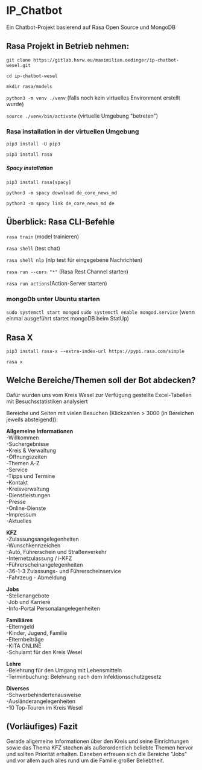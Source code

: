 # IP_Chatbot
Ein Chatbot-Projekt basierend auf Rasa Open Source und MongoDB

## Rasa Projekt in Betrieb nehmen:

`git clone https://gitlab.hsrw.eu/maximilian.oedinger/ip-chatbot-wesel.git`

`cd ip-chatbot-wesel`

`mkdir rasa/models`

`python3 -m venv ./venv` (falls noch kein virtuelles Environment erstellt wurde)

`source ./venv/bin/activate` (virtuelle Umgebung "betreten")


### Rasa installation in der virtuellen Umgebung

`pip3 install -U pip3`

`pip3 install rasa`


##### Spacy installation

`pip3 install rasa[spacy]`

`python3 -m spacy download de_core_news_md`

`python3 -m spacy link de_core_news_md de`



## Überblick: Rasa CLI-Befehle

`rasa train` (model trainieren)

`rasa shell` (test chat)

`rasa shell nlp` (nlp test für eingegebene Nachrichten)

`rasa run --cors "*"` (Rasa Rest Channel starten)

`rasa run actions`(Action-Server starten)


### mongoDb unter Ubuntu starten

`sudo systemctl start mongod`
`sudo systemctl enable mongod.service` (wenn einmal ausgeführt startet mongoDB beim StatUp)

## Rasa X

`pip3 install rasa-x --extra-index-url https://pypi.rasa.com/simple`

`rasa x`


## Welche Bereiche/Themen soll der Bot abdecken?

Dafür wurden uns vom Kreis Wesel zur Verfügung gestellte Excel-Tabellen mit Besuchsstatistiken analysiert

Bereiche und Seiten mit vielen Besuchen (Klickzahlen > 3000 (in Bereichen jeweils absteigend)):

**Allgemeine Informationen** <br>
    -Willkommen <br>
    -Suchergebnisse <br>
    -Kreis & Verwaltung <br>
    -Öffnungszeiten <br>
    -Themen A-Z <br>
    -Service <br>
    -Tipps und Termine <br>
    -Kontakt <br>
    -Kreisverwaltung <br>
    -Dienstleistungen <br>
    -Presse <br>
    -Online-Dienste <br>
    -Impressum <br>
    -Aktuelles <br>

**KFZ** <br>
    -Zulassungsangelegenheiten <br>
    -Wunschkennzeichen <br>
    -Auto, Führerschein und Straßenverkehr <br>
    -Internetzulassung / i-KFZ <br>
    -Führerscheinangelegenheiten <br>
    -36-1-3 Zulassungs- und Führerscheinservice <br>
    -Fahrzeug - Abmeldung <br>

**Jobs** <br>
    -Stellenangebote <br>
    -Job und Karriere <br>
    -Info-Portal Personalangelegenheiten <br>

**Familiäres** <br>
    -Elterngeld <br>
    -Kinder, Jugend, Familie <br>
    -Elternbeiträge <br>
    -KITA ONLINE <br>
    -Schulamt für den Kreis Wesel <br>

**Lehre** <br>
    -Belehrung für den Umgang mit Lebensmitteln <br>
    -Terminbuchung: Belehrung nach dem Infektionsschutzgesetz <br>

**Diverses** <br>
    -Schwerbehindertenausweise <br>
    -Ausländerangelegenheiten <br>
    -10 Top-Touren im Kreis Wesel <br>

## (Vorläufiges) Fazit

Gerade allgemeine Informationen über den Kreis und seine Einrichtungen sowie das Thema KFZ stechen als außerordentlich beliebte Themen hervor und sollten Priorität erhalten. Daneben erfreuen sich die Bereiche "Jobs" und vor allem auch alles rund um die Familie großer Beliebtheit.

